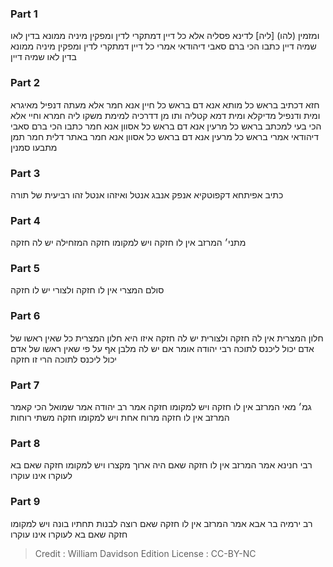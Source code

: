 
### Part 1
ומזמין (להו) [ליה] לדינא פסליה אלא כל דיין דמתקרי לדין ומפקין מיניה ממונא בדין לאו שמיה דיין כתבו הכי ברם סאבי דיהודאי אמרי כל דיין דמתקרי לדין ומפקין מיניה ממונא בדין לאו שמיה דיין

### Part 2
חזא דכתיב בראש כל מותא אנא דם בראש כל חיין אנא חמר אלא מעתה דנפיל מאיגרא ומית ודנפיל מדיקלא ומית דמא קטליה ותו מן דדרכיה למימת משקו ליה חמרא וחיי אלא הכי בעי למכתב בראש כל מרעין אנא דם בראש כל אסוון אנא חמר כתבו הכי ברם סאבי דיהודאי אמרי בראש כל מרעין אנא דם בראש כל אסוון אנא חמר באתר דלית חמר תמן מתבעו סמנין

### Part 3
כתיב אפיתחא דקפוטקיא אנפק אנבג אנטל ואיזהו אנטל זהו רביעית של תורה

### Part 4
מתני׳ המרזב אין לו חזקה ויש למקומו חזקה המזחילה יש לה חזקה

### Part 5
סולם המצרי אין לו חזקה ולצורי יש לו חזקה

### Part 6
חלון המצרית אין לה חזקה ולצורית יש לה חזקה איזו היא חלון המצרית כל שאין ראשו של אדם יכול ליכנס לתוכה רבי יהודה אומר אם יש לה מלבן אף על פי שאין ראשו של אדם יכול ליכנס לתוכה הרי זו חזקה

### Part 7
גמ׳ מאי המרזב אין לו חזקה ויש למקומו חזקה אמר רב יהודה אמר שמואל הכי קאמר המרזב אין לו חזקה מרוח אחת ויש למקומו חזקה משתי רוחות

### Part 8
רבי חנינא אמר המרזב אין לו חזקה שאם היה ארוך מקצרו ויש למקומו חזקה שאם בא לעוקרו אינו עוקרו

### Part 9
רב ירמיה בר אבא אמר המרזב אין לו חזקה שאם רוצה לבנות תחתיו בונה ויש למקומו חזקה שאם בא לעוקרו אינו עוקרו

>Credit : William Davidson Edition
>License : CC-BY-NC